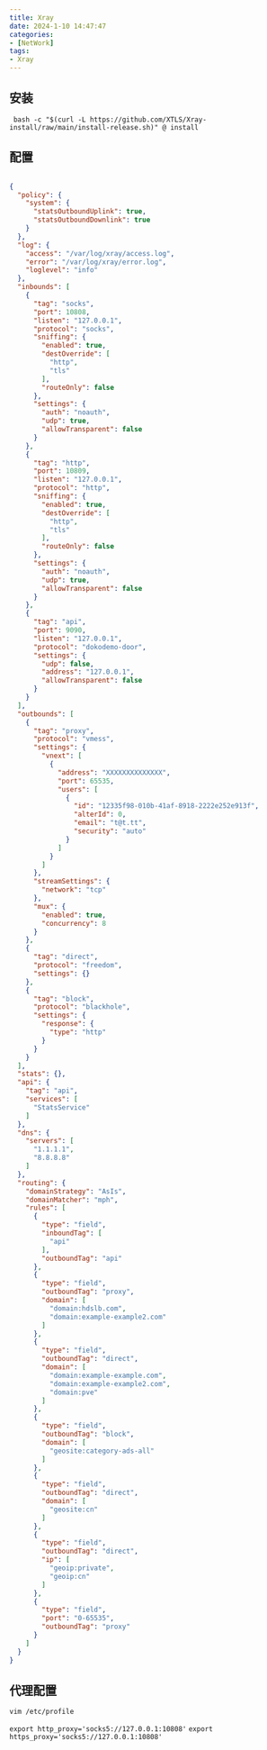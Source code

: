 ```yaml
---
title: Xray
date: 2024-1-10 14:47:47
categories: 
- [NetWork]
tags: 
- Xray
---
```



## 安装

``` bash -c "$(curl -L https://github.com/XTLS/Xray-install/raw/main/install-release.sh)" @ install```


## 配置

``` json

{
  "policy": {
    "system": {
      "statsOutboundUplink": true,
      "statsOutboundDownlink": true
    }
  },
  "log": {
    "access": "/var/log/xray/access.log",
    "error": "/var/log/xray/error.log",
    "loglevel": "info"
  },
  "inbounds": [
    {
      "tag": "socks",
      "port": 10808,
      "listen": "127.0.0.1",
      "protocol": "socks",
      "sniffing": {
        "enabled": true,
        "destOverride": [
          "http",
          "tls"
        ],
        "routeOnly": false
      },
      "settings": {
        "auth": "noauth",
        "udp": true,
        "allowTransparent": false
      }
    },
    {
      "tag": "http",
      "port": 10809,
      "listen": "127.0.0.1",
      "protocol": "http",
      "sniffing": {
        "enabled": true,
        "destOverride": [
          "http",
          "tls"
        ],
        "routeOnly": false
      },
      "settings": {
        "auth": "noauth",
        "udp": true,
        "allowTransparent": false
      }
    },
    {
      "tag": "api",
      "port": 9090,
      "listen": "127.0.0.1",
      "protocol": "dokodemo-door",
      "settings": {
        "udp": false,
        "address": "127.0.0.1",
        "allowTransparent": false
      }
    }
  ],
  "outbounds": [
    {
      "tag": "proxy",
      "protocol": "vmess",
      "settings": {
        "vnext": [
          {
            "address": "XXXXXXXXXXXXXX",
            "port": 65535,
            "users": [
              {
                "id": "12335f98-010b-41af-8918-2222e252e913f",
                "alterId": 0,
                "email": "t@t.tt",
                "security": "auto"
              }
            ]
          }
        ]
      },
      "streamSettings": {
        "network": "tcp"
      },
      "mux": {
        "enabled": true,
        "concurrency": 8
      }
    },
    {
      "tag": "direct",
      "protocol": "freedom",
      "settings": {}
    },
    {
      "tag": "block",
      "protocol": "blackhole",
      "settings": {
        "response": {
          "type": "http"
        }
      }
    }
  ],
  "stats": {},
  "api": {
    "tag": "api",
    "services": [
      "StatsService"
    ]
  },
  "dns": {
    "servers": [
      "1.1.1.1",
      "8.8.8.8"
    ]
  },
  "routing": {
    "domainStrategy": "AsIs",
    "domainMatcher": "mph",
    "rules": [
      {
        "type": "field",
        "inboundTag": [
          "api"
        ],
        "outboundTag": "api"
      },
      {
        "type": "field",
        "outboundTag": "proxy",
        "domain": [
          "domain:hdslb.com",
          "domain:example-example2.com"
        ]
      },
      {
        "type": "field",
        "outboundTag": "direct",
        "domain": [
          "domain:example-example.com",
          "domain:example-example2.com",
          "domain:pve"
        ]
      },
      {
        "type": "field",
        "outboundTag": "block",
        "domain": [
          "geosite:category-ads-all"
        ]
      },
      {
        "type": "field",
        "outboundTag": "direct",
        "domain": [
          "geosite:cn"
        ]
      },
      {
        "type": "field",
        "outboundTag": "direct",
        "ip": [
          "geoip:private",
          "geoip:cn"
        ]
      },
      {
        "type": "field",
        "port": "0-65535",
        "outboundTag": "proxy"
      }
    ]
  }
}

```


## 代理配置

```vim /etc/profile```

```export http_proxy='socks5://127.0.0.1:10808'```
```export https_proxy='socks5://127.0.0.1:10808'```
